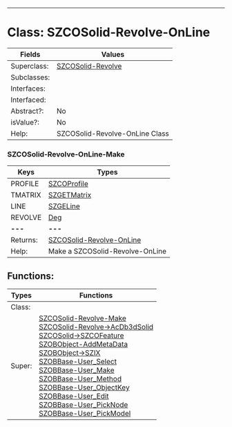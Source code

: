 ---------

# Class:	SZCOSolid-Revolve-OnLine

| Fields | Values |
| --------- | --------- |
| Superclass: | [SZCOSolid-Revolve](SZCOSolid-Revolve.html) |
| Subclasses: |  |
| Interfaces: |  |
| Interfaced: |  |
| Abstract?: | No |
| isValue?: | No |
| Help: | SZCOSolid-Revolve-OnLine Class |

### SZCOSolid-Revolve-OnLine-Make

| Keys | Types |
| --------- | --------- |
| PROFILE | [SZCOProfile](SZCOProfile.html) |
| TMATRIX | [SZGETMatrix](SZGETMatrix.html) |
| LINE | [SZGELine](SZGELine.html) |
| REVOLVE | [Deg](Deg.html) |
| **---** | **---** |
| Returns: | [SZCOSolid-Revolve-OnLine](SZCOSolid-Revolve-OnLine.html) |
| Help: | Make a SZCOSolid-Revolve-OnLine |


## Functions:

| Types | Functions |
| --------- | --------- |
| Class: |  |
| Super: | [SZCOSolid-Revolve-Make](SZCOSolid-Revolve.html) <br> [SZCOSolid-Revolve->AcDb3dSolid](SZCOSolid-Revolve.html) <br> [SZCOSolid->SZCOFeature](SZCOSolid.html) <br> [SZOBObject-AddMetaData](SZOBObject.html) <br> [SZOBObject->SZIX](SZOBObject.html) <br> [SZOBBase-User_Select](SZOBBase.html) <br> [SZOBBase-User_Make](SZOBBase.html) <br> [SZOBBase-User_Method](SZOBBase.html) <br> [SZOBBase-User_ObjectKey](SZOBBase.html) <br> [SZOBBase-User_Edit](SZOBBase.html) <br> [SZOBBase-User_PickNode](SZOBBase.html) <br> [SZOBBase-User_PickModel](SZOBBase.html) |



